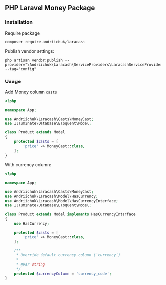 ## PHP Laravel Money Package

### Installation

Require package

```shell script
composer require andriichuk/laracash
```

Publish vendor settings:

```shell script
php artisan vendor:publish --provider="\Andriichuk\Laracash\ServiceProviders\LaracashServiceProvider" --tag="config"
```

### Usage

Add Money column `casts`

```php
<?php

namespace App;

use Andriichuk\Laracash\Casts\MoneyCast;
use Illuminate\Database\Eloquent\Model;

class Product extends Model
{
    protected $casts = [
        'price' => MoneyCast::class,
    ];
}
```

With currency column:

```php
<?php

namespace App;

use Andriichuk\Laracash\Casts\MoneyCast;
use Andriichuk\Laracash\Model\HasCurrency;
use Andriichuk\Laracash\Model\HasCurrencyInterface;
use Illuminate\Database\Eloquent\Model;

class Product extends Model implements HasCurrencyInterface
{
    use HasCurrency;

    protected $casts = [
        'price' => MoneyCast::class,
    ];

    /**
     * Override default currency column (`currency`)
     *
     * @var string
     */
    protected $currencyColumn = 'currency_code';
}
```
